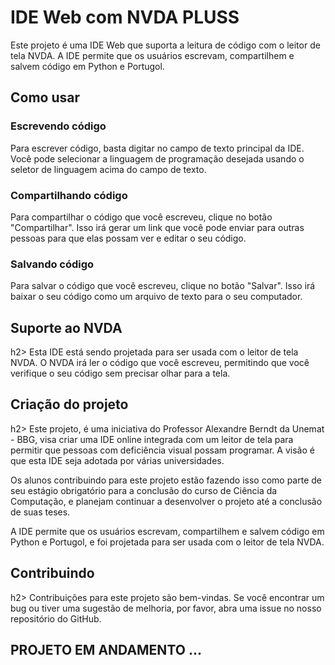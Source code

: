 <h1>IDE Web com NVDA PLUSS</h1>
Este projeto é uma IDE Web que suporta a leitura de código com o leitor de tela NVDA. A IDE permite que os usuários escrevam, compartilhem e salvem código em Python e Portugol.

<h2>Como usar</h2>
<h3>Escrevendo código</h3>
Para escrever código, basta digitar no campo de texto principal da IDE. Você pode selecionar a linguagem de programação desejada usando o seletor de linguagem acima do campo de texto.

<h3>Compartilhando código</h3>
Para compartilhar o código que você escreveu, clique no botão "Compartilhar". Isso irá gerar um link que você pode enviar para outras pessoas para que elas possam ver e editar o seu código.

<h3>Salvando código</h3>
Para salvar o código que você escreveu, clique no botão "Salvar". Isso irá baixar o seu código como um arquivo de texto para o seu computador.

<h2>Suporte ao NVDA</h2>h2>
Esta IDE está sendo projetada para ser usada com o leitor de tela NVDA. O NVDA irá ler o código que você escreveu, permitindo que você verifique o seu código sem precisar olhar para a tela.

<h2>Criação do projeto</h3>h2>
Este projeto, é uma iniciativa do Professor Alexandre Berndt da Unemat - BBG, visa criar uma IDE online integrada com um leitor de tela para permitir que pessoas com deficiência visual possam programar. A visão é que esta IDE seja adotada por várias universidades.

Os alunos contribuindo para este projeto estão fazendo isso como parte de seu estágio obrigatório para a conclusão do curso de Ciência da Computação, e planejam continuar a desenvolver o projeto até a conclusão de suas teses.

A IDE permite que os usuários escrevam, compartilhem e salvem código em Python e Portugol, e foi projetada para ser usada com o leitor de tela NVDA.

<h2>Contribuindo</h3>h2>
Contribuições para este projeto são bem-vindas. Se você encontrar um bug ou tiver uma sugestão de melhoria, por favor, abra uma issue no nosso repositório do GitHub.

<h2>PROJETO EM ANDAMENTO ...</h2>  
